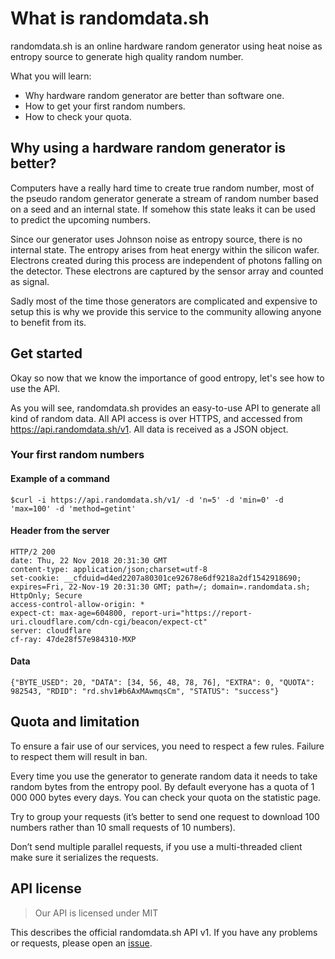 # What is randomdata.sh

randomdata.sh is an online hardware random generator using heat noise as entropy source to generate high quality random number.

What you will learn:
 * Why hardware random generator are better than software one.
 * How to get your first random numbers.
 * How to check your quota.
 
## Why using a hardware random generator is better?

Computers have a really hard time to create true random number, most of the pseudo random generator generate a stream of random number based on a seed and an internal state. If somehow this state leaks it can be used to predict the upcoming numbers.

Since our generator uses Johnson noise as entropy source, there is no internal state. The entropy arises from heat energy within the silicon wafer. Electrons created during this process are independent of photons falling on the detector. These electrons are captured by the sensor array and counted as signal.

Sadly most of the time those generators are complicated and expensive to setup this is why we provide this service to the community allowing anyone to benefit from its.

## Get started

Okay so now that we know the importance of good entropy, let's see how to use the API.

As you will see, randomdata.sh provides an easy-to-use API to generate all kind of random data. All API access is over HTTPS, and accessed from https://api.randomdata.sh/v1. All data is received as a JSON object.

### Your first random numbers
#### Example of a command
```
$curl -i https://api.randomdata.sh/v1/ -d 'n=5' -d 'min=0' -d 'max=100' -d 'method=getint'
```
#### Header from the server
```
HTTP/2 200
date: Thu, 22 Nov 2018 20:31:30 GMT
content-type: application/json;charset=utf-8
set-cookie: __cfduid=d4ed2207a80301ce92678e6df9218a2df1542918690; expires=Fri, 22-Nov-19 20:31:30 GMT; path=/; domain=.randomdata.sh; HttpOnly; Secure
access-control-allow-origin: *
expect-ct: max-age=604800, report-uri="https://report-uri.cloudflare.com/cdn-cgi/beacon/expect-ct"
server: cloudflare
cf-ray: 47de28f57e984310-MXP
```
#### Data
```
{"BYTE_USED": 20, "DATA": [34, 56, 48, 78, 76], "EXTRA": 0, "QUOTA": 982543, "RDID": "rd.shv1#b6AxMAwmqsCm", "STATUS": "success"}
```

## Quota and limitation

To ensure a fair use of our services, you need to respect a few rules. Failure to respect them will result in ban.

Every time you use the generator to generate random data it needs to take random bytes from the entropy pool. By default everyone has a quota of 1 000 000 bytes every days. You can check your quota on the statistic page.

Try to group your requests (it’s better to send one request to download 100 numbers rather than 10 small requests of 10 numbers).

Don’t send multiple parallel requests, if you use a multi-threaded client make sure it serializes the requests.

## API license

> Our API is licensed under MIT

This describes the official randomdata.sh API v1. If you have any problems or requests, please open an [issue](https://github.com/RandomDataProject/randomdata.sh/issues).
